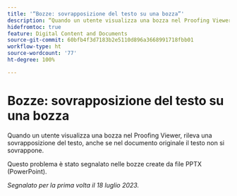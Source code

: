 ```yaml
---
title: '“Bozze: sovrapposizione del testo su una bozza”'
description: “Quando un utente visualizza una bozza nel Proofing Viewer, rileva una sovrapposizione del testo, anche se nel documento originale il testo non si sovrappone. ”
hidefromtoc: true
feature: Digital Content and Documents
source-git-commit: 60bfb4f3d7183b2e5110d896a3668991718fbb01
workflow-type: ht
source-wordcount: '77'
ht-degree: 100%

---
```



# Bozze: sovrapposizione del testo su una bozza

Quando un utente visualizza una bozza nel Proofing Viewer, rileva una sovrapposizione del testo, anche se nel documento originale il testo non si sovrappone.

Questo problema è stato segnalato nelle bozze create da file PPTX (PowerPoint).

_Segnalato per la prima volta il 18 luglio 2023._

